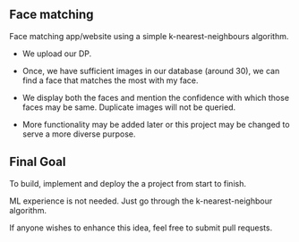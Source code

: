 ## Face matching

Face matching app/website using a simple k-nearest-neighbours algorithm. 


* We upload our DP.

* Once, we have sufficient images in our database (around 30), we can find a face that matches the most with my face.

* We display both the faces and mention the confidence with which those faces may be same. Duplicate images will not be queried.

* More functionality may be added later or this project may be changed to serve a more diverse purpose.


## Final Goal

To build, implement and deploy the a project from start to finish.

ML experience is not needed. Just go through the k-nearest-neighbour algorithm.

If anyone wishes to enhance this idea, feel free to submit pull requests.
